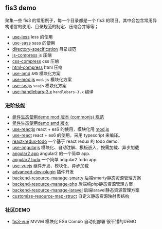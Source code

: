 ## fis3 demo

聚集一些 fis3 的常用例子，每一个目录都是一个 fis3 的项目。其中会包含常用异构语言的使用、目录规范的制定、压缩合并等等；

- [use-less](use-less) less 的使用
- [use-sass](use-sass) sass 的使用
- [directory-specification](directory-specification) 目录规范
- [js-compress](js-compress) js 压缩
- [css-compress](css-compress) css 压缩
- [html-compress](html-compress) html 压缩
- [use-amd](use-amd) `AMD` 模块化方案
- [use-mod.js](use-mod.js) `mod.js` 模块化方案
- [use-seajs](use-seajs) `seajs` 模块化方案
- [use-handlebars-3.x](use-handlebars-3.x) `handlebars-3.x` 编译

### 进阶技能

- [组件生态使用demo mod 版本 (commonjs) 规范](https://github.com/fex-team/fis3-demo/tree/master/components-mod-demo)
- [组件生态使用demo amd 版本](https://github.com/fex-team/fis3-demo/tree/master/components-amd-demo)
- [use-reactjs](use-reactjs) react + es6 的使用，模块化用 [mod.js](https://github.com/fex-team/mod)
- [use-react](use-react) react + es6 的使用，采用 typescript 来编译。
- [react-redux-todo](https://github.com/fis-scaffold/react-redux-todo) 一个基于 react redux 的 todo demo.
- [use-angularjs](use-angularjs) 模块化、自动注解、模板嵌入、按需加载、异步加载
- [angular2 app](https://github.com/fis-scaffold/angular2-app) angular2 的一个简单 app.
- [angular2 todo](https://github.com/fis-scaffold/angular2-todo) 一个简单 angular2 todo app.
- [use-vuejs](use-vuejs) 组件开发、模块化、异步加载
- [advanced-dev-plugin](advanced-dev-plugin) 插件开发
- [backend-resource-manage-smarty](backend-resource-manage/use-smarty) 后端smarty静态资源管理方案
- [backend-resource-manage-php](backend-resource-manage/use-php) 后端纯php静态资源管理方案
- [backend-resource-manage-laravel](https://github.com/fex-team/laravel-fis/tree/master) 后端laravel静态资源管理方案
- [customize-resource-map-struct](customize-resource-map-struct) 自定义静态资源映射表结构


### 社区DEMO

 - [fis3-vue](https://github.com/okoala/fis3-vue) MVVM 模块化 ES6 Combo 自动化部署 很不错的DEMO
